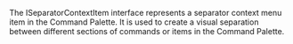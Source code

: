 The ISeparatorContextItem interface represents a separator context menu item in the Command Palette. It is used to create a visual separation between different sections of commands or items in the Command Palette.